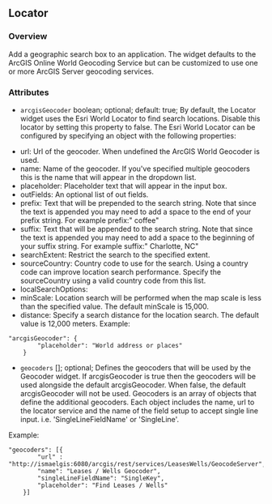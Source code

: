 ## Locator ##
### Overview ###
Add a geographic search box to an application. The widget defaults to the ArcGIS Online World Geocoding Service but can be customized to use one or more ArcGIS Server geocoding services.

### Attributes ###
* `arcgisGeocoder` boolean; optional; default: true; By default, the Locator widget uses the Esri World Locator to find search locations. Disable this locator by setting this property to false. The Esri World Locator can be configured by specifying an object with the following properties:
> 
* url: Url of the geocoder. When undefined the ArcGIS World Geocoder is used.
* name: Name of the geocoder. If you've specified multiple geocoders this is the name that will appear in the dropdown list.
* placeholder: Placeholder text that will appear in the input box.
* outFields: An optional list of out fields.
* prefix: Text that will be prepended to the search string. Note that since the text is appended you may need to add a space to the end of your prefix string. For example prefix:" coffee"
* suffix: Text that will be appended to the search string. Note that since the text is appended you may need to add a space to the beginning of your suffix string. For example suffix:" Charlotte, NC"
* searchExtent: Restrict the search to the specified extent.
* sourceCountry: Country code to use for the search. Using a country code can improve location search performance. Specify the sourceCountry using a valid country code from this list.
* localSearchOptions:
* minScale: Location search will be performed when the map scale is less than the specified value. The default minScale is 15,000.
* distance: Specify a search distance for the location search. The default value is 12,000 meters.
Example:
```
"arcgisGeocoder": {
  	    "placeholder": "World address or places"
  	}
```
* `geocoders` []; optional; Defines the geocoders that will be used by the Geocoder widget. If arcgisGeocoder is true then the geocoders will be used alongside the default arcgisGeocoder. When false, the default arcgisGeocoder will not be used. Geocoders is an array of objects that define the additional geocoders. Each object includes the name, url to the locator service and the name of the field setup to accept single line input. i.e. 'SingleLineFieldName' or 'SingleLine'. 

Example:
```
"geocoders": [{
  		"url" : "http://ismaelgis:6080/arcgis/rest/services/LeasesWells/GeocodeServer",
  		"name": "Leases / Wells Geocoder",
    	"singleLineFieldName": "SingleKey",
    	"placeholder": "Find Leases / Wells"
  	}]
```
